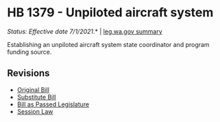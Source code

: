 # HB 1379 - Unpiloted aircraft system
*Status: Effective date 7/1/2021*.* | [leg.wa.gov summary](https://app.leg.wa.gov/billsummary?BillNumber=1379&Year=2021)

Establishing an unpiloted aircraft system state coordinator and program funding source.

## Revisions
* [Original Bill](1/)
* [Substitute Bill](S/)
* [Bill as Passed Legislature](S.PL/)
* [Session Law](S.SL/)